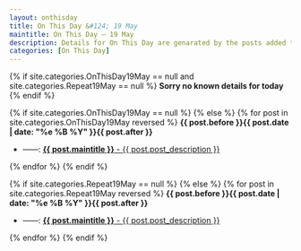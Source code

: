 ```yaml
---
layout: onthisday
title: On This Day &#124; 19 May
maintitle: On This Day — 19 May
description: Details for On This Day are genarated by the posts added to the website so the content is subject to changes/updates over time.
categories: [On This Day]
---
```


{% if site.categories.OnThisDay19May == null and site.categories.Repeat19May == null %}
<strong>Sorry no known details for today</strong>
{% endif %}

{% if site.categories.OnThisDay19May == null %}
{% else %}
{% for post in site.categories.OnThisDay19May reversed %}
<strong>{{ post.before }}{{ post.date | date: "%e %B %Y" }}{{ post.after }}</strong>
<ul>
<li> ——: <a class="{{ post.class }}" href="{{ post.url }}"><strong>{{ post.maintitle }}</strong> - {{ post.post_description }}</a></li>
</ul>
{% endfor %}
{% endif %}

{% if site.categories.Repeat19May == null %}
{% else %}
{% for post in site.categories.Repeat19May reversed %}
<strong>{{ post.before }}{{ post.date | date: "%e %B %Y" }}{{ post.after }}</strong>
<ul>
<li> ——: <a class="{{ post.class }}" href="{{ post.url }}"><strong>{{ post.maintitle }}</strong> - {{ post.post_description }}</a></li>
</ul>
{% endfor %}
{% endif %}
